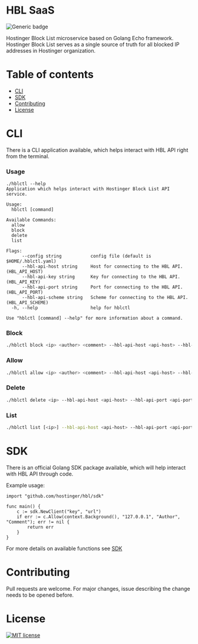 # HBL SaaS 

![Generic badge](https://img.shields.io/badge/V-1.0.0-green.svg) 

Hostinger Block List microservice based on Golang Echo framework. Hostinger Block List serves as a single source of truth for all blocked IP addresses in Hostinger organization.

# Table of contents
- [CLI](#CLI)
- [SDK](#SDK)
- [Contributing](#contributing)
- [License](#license)

# CLI
There is a CLI application available, which helps interact with HBL API right from the terminal.

### Usage
```
./hblctl --help
Application which helps interact with Hostinger Block List API service.

Usage:
  hblctl [command]

Available Commands:
  allow
  block
  delete
  list

Flags:
      --config string           config file (default is $HOME/.hblctl.yaml)
      --hbl-api-host string     Host for connecting to the HBL API. (HBL_API_HOST)
      --hbl-api-key string      Key for connecting to the HBL API. (HBL_API_KEY)
      --hbl-api-port string     Port for connecting to the HBL API. (HBL_API_PORT)
      --hbl-api-scheme string   Scheme for connecting to the HBL API. (HBL_API_SCHEME)
  -h, --help                    help for hblctl

Use "hblctl [command] --help" for more information about a command.
```
### Block
```bash
./hblctl block <ip> <author> <comment> --hbl-api-host <api-host> --hbl-api-port <api-port> --hbl-api-scheme <api-scheme> --hbl-api-key <api-key>
```

### Allow
```bash
./hblctl allow <ip> <author> <comment> --hbl-api-host <api-host> --hbl-api-port <api-port> --hbl-api-scheme <api-scheme> --hbl-api-key <api-key>
```

### Delete
```bash
./hblctl delete <ip> --hbl-api-host <api-host> --hbl-api-port <api-port> --hbl-api-scheme <api-scheme> --hbl-api-key <api-key>
```

### List
```bash
./hblctl list [<ip>] --hbl-api-host <api-host> --hbl-api-port <api-port> --hbl-api-scheme <api-scheme> --hbl-api-key <api-key>
```

# SDK
There is an official Golang SDK package available, which will help interact with HBL API through code.

Example usage:
```golang
import "github.com/hostinger/hbl/sdk"

func main() {
	c := sdk.NewClient("key", "url")
	if err := c.Allow(context.Background(), "127.0.0.1", "Author", "Comment"); err != nil {
		return err
	}
}
```
For more details on available functions see [SDK](https://github.com/hostinger/hbl/tree/master/sdk)

# Contributing
Pull requests are welcome. For major changes, issue describing the change needs to be opened before.

# License
[![MIT license](https://img.shields.io/badge/License-MIT-blue.svg)](https://lbesson.mit-license.org/)
